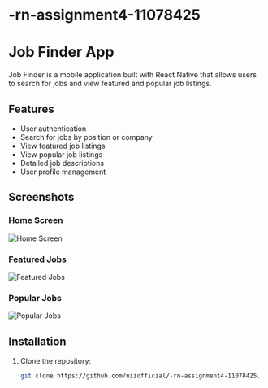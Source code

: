 # -rn-assignment4-11078425
# Job Finder App

Job Finder is a mobile application built with React Native that allows users to search for jobs and view featured and popular job listings.

## Features

- User authentication
- Search for jobs by position or company
- View featured job listings
- View popular job listings
- Detailed job descriptions
- User profile management

## Screenshots

### Home Screen

![Home Screen](./assets/home_screen.png)

### Featured Jobs

![Featured Jobs](./assets/featured_jobs.png)

### Popular Jobs

![Popular Jobs](./assets/popular_jobs.png)

## Installation

1. Clone the repository:
   ```bash
   git clone https://github.com/niiofficial/-rn-assignment4-11078425.

